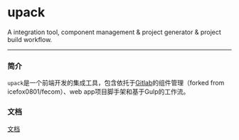 # upack
A integration tool, component management & project generator & project build workflow.

---
### 简介
`upack`是一个前端开发的集成工具，包含依托于[Gitlab](https://about.gitlab.com/)的组件管理（forked from icefox0801/fecom）、web app项目脚手架和基于Gulp的工作流。

### 文档
[文档](docs/README.md)